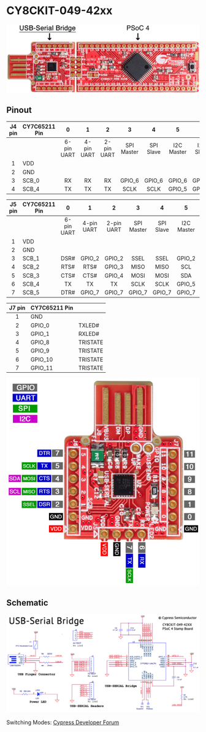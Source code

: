 # CY8CKIT-049-42xx

![CY8KIT49](pics/CY8CKIT-049-42xx.png)

## Pinout

| J4 pin | CY7C65211 Pin |     0      |     1      |     2      |     3      |     4     |     5      |     6     |
| :----: | ------------- | :--------: | :--------: | :--------: | :--------: | :-------: | :--------: | :-------: |
|        |               | 6-pin UART | 4-pin UART | 2-pin UART | SPI Master | SPI Slave | I2C Master | I2C Slave |
|   1    | VDD           |            |            |            |            |           |            |           |
|   2    | GND           |            |            |            |            |           |            |           |
|   3    | SCB_0         |     RX     |     RX     |     RX     |   GPIO_6   |  GPIO_6   |   GPIO_6   |  GPIO_6   |
|   4    | SCB_4         |     TX     |     TX     |     TX     |    SCLK    |   SCLK    |   GPIO_5   |  GPIO_5   |

| J5 pin | CY7C65211 Pin |     0      |     1      |     2      |     3      |     4     |     5      |     6     |
| :----: | ------------- | :--------: | :--------: | :--------: | :--------: | :-------: | :--------: | :-------: |
|        |               | 6-pin UART | 4-pin UART | 2-pin UART | SPI Master | SPI Slave | I2C Master | I2C Slave |
|   1    | VDD           |            |            |            |            |           |            |           |
|   2    | GND           |            |            |            |            |           |            |           |
|   3    | SCB_1         |    DSR#    |   GPIO_2   |   GPIO_2   |    SSEL    |   SSEL    |   GPIO_2   |  GPIO_2   |
|   4    | SCB_2         |    RTS#    |    RTS#    |   GPIO_3   |    MISO    |   MISO    |    SCL     |    SCL    |
|   5    | SCB_3         |    CTS#    |    CTS#    |   GPIO_4   |    MOSI    |   MOSI    |    SDA     |    SDA    |
|   6    | SCB_4         |     TX     |     TX     |     TX     |    SCLK    |   SCLK    |   GPIO_5   |  GPIO_5   |
|   7    | SCB_5         |    DTR#    |   GPIO_7   |   GPIO_7   |   GPIO_7   |  GPIO_7   |   GPIO_7   |  GPIO_7   |

| J7 pin | CY7C65211 Pin |          |
| :----: | ------------- | -------- |
|   1    | GND           |          |
|   2    | GPIO_0        | TXLED#   |
|   3    | GPIO_1        | RXLED#   |
|   4    | GPIO_8        | TRISTATE |
|   5    | GPIO_9        | TRISTATE |
|   6    | GPIO_10       | TRISTATE |
|   7    | GPIO_11       | TRISTATE |

![pinout](pics/CY8CKIT-049-42xx-USB-Serial-Bridge-pinout-600x600.png)

## Schematic

![schematic](pics/USB-Serial-Bridge-Schematic.png)

Switching Modes: [Cypress Developer Forum](https://community.cypress.com/message/151753#151753)
